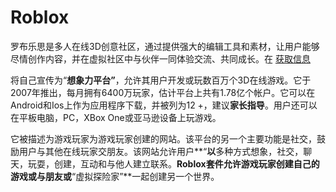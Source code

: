 # Roblox

罗布乐思是多人在线3D创意社区，通过提供强大的编辑工具和素材，让用户能够尽情创作内容，并在虚拟社区中与伙伴一同体验交流、共同成长。在 [获取信息](https://www.webwise.ie/category/parents/explainers/)


将自己宣传为“**想象力平台”**，允许其用户开发或玩数百万个3D在线游戏。它于2007年推出，每月拥有6400万玩家，估计平台上共有1.78亿个帐户。它可以在Android和Ios上作为应用程序下载，并被列为12 +，建议**家长指导**。用户还可以在平板电脑，PC，XBox One或亚马逊设备上玩游戏。

它被描述为游戏玩家为游戏玩家创建的网站。该平台的另一个主要功能是社交，鼓励用户与其他在线玩家交朋友。该网站允许用户**“**以**多种方式想象，社交，聊天，玩耍，创建，互动和与他人建立联系。**Roblox套件允许游戏玩家创建自己的游戏或与朋友或**“虚拟探险家”**一起创建另一个世界。
